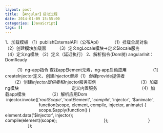 ```yaml
---
layout: post
title: 【Angular】启动过程
date: 2014-01-09 15:55:00
categories: [JavaScript]
tags: []
---
```

1、加载模板
（1）publishExternalAPI（公布Api）
        （1）挂载全局对象
        （2）创建模块加载器
        （3）定义ngLocale模块->定义$locale服务
        （4）定义ng模块
（2）定义（延迟执行）
2、解析指令(Dom树)
angularInit：DomReady

        （1）ng-app指令 查找appElement元素，ng-app启动应用
                   （1）createInjector定义、创建$injector服务
                                  （1）创建$provide提供者
                                  （2）创建$injector提供者和$injector服务实例
                                  （3）加载ng模块
                                           定义内置服务
                                  （4）加载app模块
                   （2）解析应用Dom
                           injector.invoke(['$rootScope', '$rootElement', '$compile', '$injector', '$animate',
                                function(scope, element, compile, injector, animate) {
                                      scope.$apply(function() {
                                              element.data('$injector', injector);
                                              compile(element)(scope);
                                      });
                                }
                         ]);

